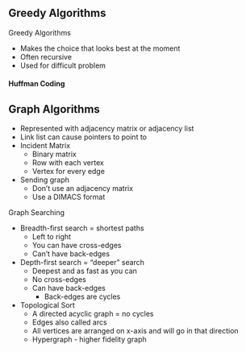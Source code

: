 ## Greedy Algorithms

Greedy Algorithms
- Makes the choice that looks best at the moment
- Often recursive
- Used for difficult problem

#### Huffman Coding

## Graph Algorithms
- Represented with adjacency matrix or adjacency list
- Link list can cause pointers to point to 
- Incident Matrix
	- Binary matrix
	- Row with each vertex
	- Vertex for every edge
- Sending graph
	- Don’t use an adjacency matrix
	- Use a DIMACS format

Graph Searching
- Breadth-first search = shortest paths
	- Left to right
	- You can have cross-edges
	- Can’t have back-edges
- Depth-first search = “deeper” search
	- Deepest and as fast as you can
	- No cross-edges
	- Can have back-edges
		- Back-edges are cycles
- Topological Sort
	- A directed acyclic graph = no cycles
	- Edges also called arcs
	- All vertices are arranged on x-axis and will go in that direction
	- Hypergraph - higher fidelity graph






